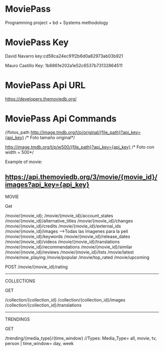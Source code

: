 # MoviePass
Programming project + bd + Systems methodology

# MoviePass Key
David Navarro key:cd58ca24ec91f2b6d0a82973ab03b921

Mauro Castillo Key: 1b6861e202a1e52c6537b73132864511

# MoviePass Api URL

https://developers.themoviedb.org/

# MoviePass Api Commands

//fotos_path
http://image.tmdb.org/t/p/original/{file_path}?api_key={api_key} /* Foto tamaño original*/

http://image.tmdb.org/t/p/w500/{file_path}?api_key={api_key}   /* Foto con width = 500*/

Example of movie:

https://api.themoviedb.org/3/movie/{movie_id}/images?api_key={api_key} 
----------------------------------------------------

MOVIE

 Get

/movie/{movie_id};
/movie/{movie_id}/account_states
/movie/{movie_id}/alternative_titles
/movie/{movie_id}/changes
/movie/{movie_id}/credits
/movie/{movie_id}/external_ids
/movie/{movie_id}/images -->Todas las imagenes para la peli
/movie/{movie_id}/keywords
/movie/{movie_id}/release_dates
/movie/{movie_id}/videos
/movie/{movie_id}/translations
/movie/{movie_id}/recommendations
/movie/{movie_id}/similar
/movie/{movie_id}/reviews
/movie/{movie_id}/lists
/movie/latest
/movie/now_playing
/movie/popular
/movie/top_rated
/movie/upcoming

POST
/movie/{movie_id}/rating

----------------------------------------------------

COLLECTIONS

GET

/collection/{collection_id}
/collection/{collection_id}/images
/collection/{collection_id}/translations


----------------------------------------------------

TRENDINGS

GET

/trending/{media_type}/{time_window}  //Types: Media_Type= all, movie, tv, person | time_window= day, week 	

